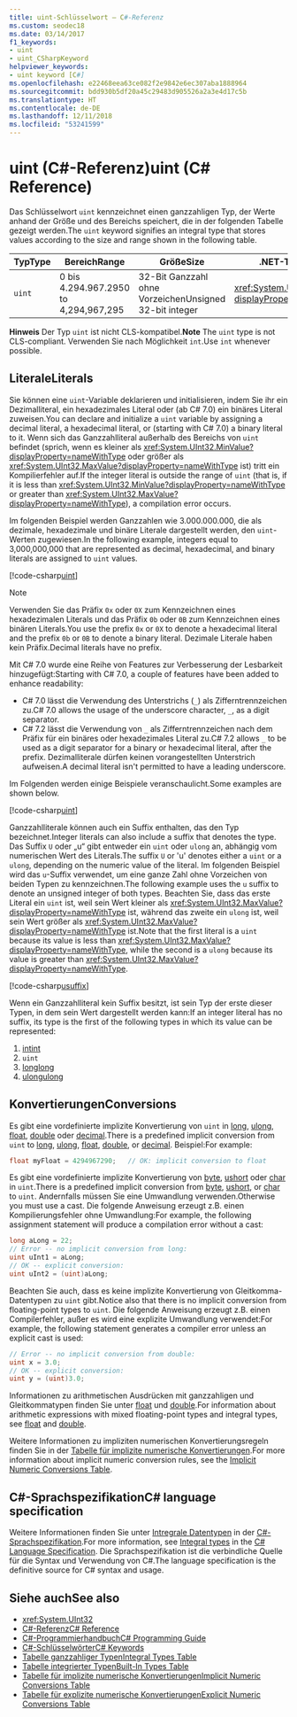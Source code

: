 ```yaml
---
title: uint-Schlüsselwort – C#-Referenz
ms.custom: seodec18
ms.date: 03/14/2017
f1_keywords:
- uint
- uint_CSharpKeyword
helpviewer_keywords:
- uint keyword [C#]
ms.openlocfilehash: e22468eea63ce082f2e9842e6ec307aba1888964
ms.sourcegitcommit: bdd930b5df20a45c29483d905526a2a3e4d17c5b
ms.translationtype: HT
ms.contentlocale: de-DE
ms.lasthandoff: 12/11/2018
ms.locfileid: "53241599"
---
```

# <a name="uint-c-reference"></a><span data-ttu-id="79252-102">uint (C#-Referenz)</span><span class="sxs-lookup"><span data-stu-id="79252-102">uint (C# Reference)</span></span>

<span data-ttu-id="79252-103">Das Schlüsselwort `uint` kennzeichnet einen ganzzahligen Typ, der Werte anhand der Größe und des Bereichs speichert, die in der folgenden Tabelle gezeigt werden.</span><span class="sxs-lookup"><span data-stu-id="79252-103">The `uint` keyword signifies an integral type that stores values according to the size and range shown in the following table.</span></span>

|<span data-ttu-id="79252-104">Typ</span><span class="sxs-lookup"><span data-stu-id="79252-104">Type</span></span>|<span data-ttu-id="79252-105">Bereich</span><span class="sxs-lookup"><span data-stu-id="79252-105">Range</span></span>|<span data-ttu-id="79252-106">Größe</span><span class="sxs-lookup"><span data-stu-id="79252-106">Size</span></span>|<span data-ttu-id="79252-107">.NET-Typ</span><span class="sxs-lookup"><span data-stu-id="79252-107">.NET type</span></span>|
|----------|-----------|----------|-------------------------|
|`uint`|<span data-ttu-id="79252-108">0 bis 4.294.967.295</span><span class="sxs-lookup"><span data-stu-id="79252-108">0 to 4,294,967,295</span></span>|<span data-ttu-id="79252-109">32-Bit Ganzzahl ohne Vorzeichen</span><span class="sxs-lookup"><span data-stu-id="79252-109">Unsigned 32-bit integer</span></span>|<xref:System.UInt32?displayProperty=nameWithType>|

<span data-ttu-id="79252-110">**Hinweis** Der Typ `uint` ist nicht CLS-kompatibel.</span><span class="sxs-lookup"><span data-stu-id="79252-110">**Note** The `uint` type is not CLS-compliant.</span></span> <span data-ttu-id="79252-111">Verwenden Sie nach Möglichkeit `int`.</span><span class="sxs-lookup"><span data-stu-id="79252-111">Use `int` whenever possible.</span></span>

## <a name="literals"></a><span data-ttu-id="79252-112">Literale</span><span class="sxs-lookup"><span data-stu-id="79252-112">Literals</span></span>

<span data-ttu-id="79252-113">Sie können eine `uint`-Variable deklarieren und initialisieren, indem Sie ihr ein Dezimalliteral, ein hexadezimales Literal oder (ab C# 7.0) ein binäres Literal zuweisen.</span><span class="sxs-lookup"><span data-stu-id="79252-113">You can declare and initialize a `uint` variable by assigning a decimal literal, a hexadecimal literal, or (starting with C# 7.0) a binary literal to it.</span></span> <span data-ttu-id="79252-114">Wenn sich das Ganzzahlliteral außerhalb des Bereichs von `uint` befindet (sprich, wenn es kleiner als <xref:System.UInt32.MinValue?displayProperty=nameWithType> oder größer als <xref:System.UInt32.MaxValue?displayProperty=nameWithType> ist) tritt ein Kompilierfehler auf.</span><span class="sxs-lookup"><span data-stu-id="79252-114">If the integer literal is outside the range of `uint` (that is, if it is less than <xref:System.UInt32.MinValue?displayProperty=nameWithType> or greater than <xref:System.UInt32.MaxValue?displayProperty=nameWithType>), a compilation error occurs.</span></span>

<span data-ttu-id="79252-115">Im folgenden Beispiel werden Ganzzahlen wie 3.000.000.000, die als dezimale, hexadezimale und binäre Literale dargestellt werden, den `uint`-Werten zugewiesen.</span><span class="sxs-lookup"><span data-stu-id="79252-115">In the following example, integers equal to 3,000,000,000 that are represented as decimal, hexadecimal, and binary literals are assigned to `uint` values.</span></span>

[!code-csharp[uint](~/samples/snippets/csharp/language-reference/keywords/numeric-literals.cs#UInt)]

> [!NOTE]
> <span data-ttu-id="79252-116">Verwenden Sie das Präfix `0x` oder `0X` zum Kennzeichnen eines hexadezimalen Literals und das Präfix `0b` oder `0B` zum Kennzeichnen eines binären Literals.</span><span class="sxs-lookup"><span data-stu-id="79252-116">You use the prefix `0x` or `0X` to denote a hexadecimal literal and the prefix `0b` or `0B` to denote a binary literal.</span></span> <span data-ttu-id="79252-117">Dezimale Literale haben kein Präfix.</span><span class="sxs-lookup"><span data-stu-id="79252-117">Decimal literals have no prefix.</span></span>

<span data-ttu-id="79252-118">Mit C# 7.0 wurde eine Reihe von Features zur Verbesserung der Lesbarkeit hinzugefügt:</span><span class="sxs-lookup"><span data-stu-id="79252-118">Starting with C# 7.0, a couple of features have been added to enhance readability:</span></span>

- <span data-ttu-id="79252-119">C# 7.0 lässt die Verwendung des Unterstrichs (`_`) als Zifferntrennzeichen zu.</span><span class="sxs-lookup"><span data-stu-id="79252-119">C# 7.0 allows the usage of the underscore character, `_`, as a digit separator.</span></span>
- <span data-ttu-id="79252-120">C# 7.2 lässt die Verwendung von `_` als Zifferntrennzeichen nach dem Präfix für ein binäres oder hexadezimales Literal zu.</span><span class="sxs-lookup"><span data-stu-id="79252-120">C# 7.2 allows `_` to be used as a digit separator for a binary or hexadecimal literal, after the prefix.</span></span> <span data-ttu-id="79252-121">Dezimalliterale dürfen keinen vorangestellten Unterstrich aufweisen.</span><span class="sxs-lookup"><span data-stu-id="79252-121">A decimal literal isn't permitted to have a leading underscore.</span></span>

<span data-ttu-id="79252-122">Im Folgenden werden einige Beispiele veranschaulicht.</span><span class="sxs-lookup"><span data-stu-id="79252-122">Some examples are shown below.</span></span>

[!code-csharp[uint](~/samples/snippets/csharp/language-reference/keywords/numeric-literals.cs#UIntS)]

<span data-ttu-id="79252-123">Ganzzahlliterale können auch ein Suffix enthalten, das den Typ bezeichnet.</span><span class="sxs-lookup"><span data-stu-id="79252-123">Integer literals can also include a suffix that denotes the type.</span></span> <span data-ttu-id="79252-124">Das Suffix `U` oder „u“ gibt entweder ein `uint` oder `ulong` an, abhängig vom numerischen Wert des Literals.</span><span class="sxs-lookup"><span data-stu-id="79252-124">The suffix `U` or 'u' denotes either a `uint` or a `ulong`, depending on the numeric value of the literal.</span></span> <span data-ttu-id="79252-125">Im folgenden Beispiel wird das `u`-Suffix verwendet, um eine ganze Zahl ohne Vorzeichen von beiden Typen zu kennzeichnen.</span><span class="sxs-lookup"><span data-stu-id="79252-125">The following example uses the `u` suffix to denote an unsigned integer of both types.</span></span> <span data-ttu-id="79252-126">Beachten Sie, dass das erste Literal ein `uint` ist, weil sein Wert kleiner als <xref:System.UInt32.MaxValue?displayProperty=nameWithType> ist, während das zweite ein `ulong` ist, weil sein Wert größer als <xref:System.UInt32.MaxValue?displayProperty=nameWithType> ist.</span><span class="sxs-lookup"><span data-stu-id="79252-126">Note that the first literal is a `uint` because its value is less than <xref:System.UInt32.MaxValue?displayProperty=nameWithType>, while the second is a `ulong` because its value is greater than <xref:System.UInt32.MaxValue?displayProperty=nameWithType>.</span></span>

[!code-csharp[usuffix](~/samples/snippets/csharp/language-reference/keywords/numeric-suffixes.cs#1)]

<span data-ttu-id="79252-127">Wenn ein Ganzzahlliteral kein Suffix besitzt, ist sein Typ der erste dieser Typen, in dem sein Wert dargestellt werden kann:</span><span class="sxs-lookup"><span data-stu-id="79252-127">If an integer literal has no suffix, its type is the first of the following types in which its value can be represented:</span></span>

1. [<span data-ttu-id="79252-128">int</span><span class="sxs-lookup"><span data-stu-id="79252-128">int</span></span>](int.md)
2. `uint`
3. [<span data-ttu-id="79252-129">long</span><span class="sxs-lookup"><span data-stu-id="79252-129">long</span></span>](long.md)
4. [<span data-ttu-id="79252-130">ulong</span><span class="sxs-lookup"><span data-stu-id="79252-130">ulong</span></span>](ulong.md)

## <a name="conversions"></a><span data-ttu-id="79252-131">Konvertierungen</span><span class="sxs-lookup"><span data-stu-id="79252-131">Conversions</span></span>

<span data-ttu-id="79252-132">Es gibt eine vordefinierte implizite Konvertierung von `uint` in [long](long.md), [ulong](ulong.md), [float](float.md), [double](double.md) oder [decimal](decimal.md).</span><span class="sxs-lookup"><span data-stu-id="79252-132">There is a predefined implicit conversion from `uint` to [long](long.md), [ulong](ulong.md), [float](float.md), [double](double.md), or [decimal](decimal.md).</span></span> <span data-ttu-id="79252-133">Beispiel:</span><span class="sxs-lookup"><span data-stu-id="79252-133">For example:</span></span>

```csharp
float myFloat = 4294967290;   // OK: implicit conversion to float
```

<span data-ttu-id="79252-134">Es gibt eine vordefinierte implizite Konvertierung von [byte](byte.md), [ushort](ushort.md) oder [char](char.md) in `uint`.</span><span class="sxs-lookup"><span data-stu-id="79252-134">There is a predefined implicit conversion from [byte](byte.md), [ushort](ushort.md), or [char](char.md) to `uint`.</span></span> <span data-ttu-id="79252-135">Andernfalls müssen Sie eine Umwandlung verwenden.</span><span class="sxs-lookup"><span data-stu-id="79252-135">Otherwise you must use a cast.</span></span> <span data-ttu-id="79252-136">Die folgende Anweisung erzeugt z.B. einen Kompilierungsfehler ohne Umwandlung:</span><span class="sxs-lookup"><span data-stu-id="79252-136">For example, the following assignment statement will produce a compilation error without a cast:</span></span>

```csharp
long aLong = 22;
// Error -- no implicit conversion from long:
uint uInt1 = aLong;
// OK -- explicit conversion:
uint uInt2 = (uint)aLong;
```

<span data-ttu-id="79252-137">Beachten Sie auch, dass es keine implizite Konvertierung von Gleitkomma-Datentypen zu `uint` gibt.</span><span class="sxs-lookup"><span data-stu-id="79252-137">Notice also that there is no implicit conversion from floating-point types to `uint`.</span></span> <span data-ttu-id="79252-138">Die folgende Anweisung erzeugt z.B. einen Compilerfehler, außer es wird eine explizite Umwandlung verwendet:</span><span class="sxs-lookup"><span data-stu-id="79252-138">For example, the following statement generates a compiler error unless an explicit cast is used:</span></span>

```csharp
// Error -- no implicit conversion from double:
uint x = 3.0;
// OK -- explicit conversion:
uint y = (uint)3.0;
```

<span data-ttu-id="79252-139">Informationen zu arithmetischen Ausdrücken mit ganzzahligen und Gleitkommatypen finden Sie unter [float](float.md) und [double](double.md).</span><span class="sxs-lookup"><span data-stu-id="79252-139">For information about arithmetic expressions with mixed floating-point types and integral types, see [float](float.md) and [double](double.md).</span></span>

<span data-ttu-id="79252-140">Weitere Informationen zu impliziten numerischen Konvertierungsregeln finden Sie in der [Tabelle für implizite numerische Konvertierungen](implicit-numeric-conversions-table.md).</span><span class="sxs-lookup"><span data-stu-id="79252-140">For more information about implicit numeric conversion rules, see the [Implicit Numeric Conversions Table](implicit-numeric-conversions-table.md).</span></span>

## <a name="c-language-specification"></a><span data-ttu-id="79252-141">C#-Sprachspezifikation</span><span class="sxs-lookup"><span data-stu-id="79252-141">C# language specification</span></span>

<span data-ttu-id="79252-142">Weitere Informationen finden Sie unter [Intregrale Datentypen](~/_csharplang/spec/types.md#integral-types) in der [C#-Sprachspezifikation](../language-specification/index.md).</span><span class="sxs-lookup"><span data-stu-id="79252-142">For more information, see [Integral types](~/_csharplang/spec/types.md#integral-types) in the [C# Language Specification](../language-specification/index.md).</span></span> <span data-ttu-id="79252-143">Die Sprachspezifikation ist die verbindliche Quelle für die Syntax und Verwendung von C#.</span><span class="sxs-lookup"><span data-stu-id="79252-143">The language specification is the definitive source for C# syntax and usage.</span></span>

## <a name="see-also"></a><span data-ttu-id="79252-144">Siehe auch</span><span class="sxs-lookup"><span data-stu-id="79252-144">See also</span></span>

- <xref:System.UInt32>
- [<span data-ttu-id="79252-145">C#-Referenz</span><span class="sxs-lookup"><span data-stu-id="79252-145">C# Reference</span></span>](../index.md)
- [<span data-ttu-id="79252-146">C#-Programmierhandbuch</span><span class="sxs-lookup"><span data-stu-id="79252-146">C# Programming Guide</span></span>](../../programming-guide/index.md)
- [<span data-ttu-id="79252-147">C#-Schlüsselwörter</span><span class="sxs-lookup"><span data-stu-id="79252-147">C# Keywords</span></span>](index.md)
- [<span data-ttu-id="79252-148">Tabelle ganzzahliger Typen</span><span class="sxs-lookup"><span data-stu-id="79252-148">Integral Types Table</span></span>](integral-types-table.md)
- [<span data-ttu-id="79252-149">Tabelle integrierter Typen</span><span class="sxs-lookup"><span data-stu-id="79252-149">Built-In Types Table</span></span>](built-in-types-table.md)
- [<span data-ttu-id="79252-150">Tabelle für implizite numerische Konvertierungen</span><span class="sxs-lookup"><span data-stu-id="79252-150">Implicit Numeric Conversions Table</span></span>](implicit-numeric-conversions-table.md)
- [<span data-ttu-id="79252-151">Tabelle für explizite numerische Konvertierungen</span><span class="sxs-lookup"><span data-stu-id="79252-151">Explicit Numeric Conversions Table</span></span>](explicit-numeric-conversions-table.md)